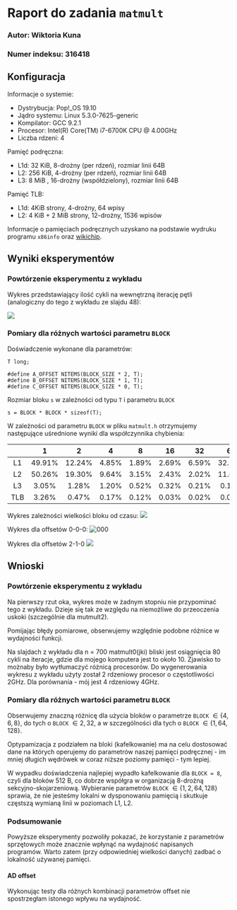 # Raport do zadania `matmult`

### Autor: Wiktoria Kuna
### Numer indeksu: 316418

Konfiguracja
---

Informacje o systemie:

 * Dystrybucja: Pop!_OS 19.10
 * Jądro systemu: Linux 5.3.0-7625-generic
 * Kompilator: GCC 9.2.1
 * Procesor: Intel(R) Core(TM) i7-6700K CPU @ 4.00GHz
 * Liczba rdzeni: 4

Pamięć podręczna:

 * L1d: 32 KiB, 8-drożny (per rdzeń), rozmiar linii 64B
 * L2: 256 KiB, 4-drożny (per rdzeń), rozmiar linii 64B
 * L3: 8 MiB , 16-drożny (współdzielony), rozmiar linii 64B

Pamięć TLB:

 * L1d: 4KiB strony, 4-drożny, 64 wpisy
 * L2: 4 KiB + 2 MiB strony, 12-drożny, 1536 wpisów

Informacje o pamięciach podręcznych uzyskano na podstawie wydruku programu
`x86info` oraz [wikichip](https://en.wikichip.org/wiki/intel/microarchitectures/coffee_lake).

Wyniki eksperymentów
---
### Powtórzenie eksperymentu z wykładu

Wykres przedstawiający ilość cykli na wewnętrzną iterację pętli (analogiczny do tego z wykładu ze slajdu 48):

![](https://i.imgur.com/0J7OmNL.png)



### Pomiary dla różnych wartości parametru `BLOCK` 
Doświadczenie wykonane dla parametrów:
```
T long;

#define A_OFFSET NITEMS(BLOCK_SIZE * 2, T);
#define B_OFFSET NITEMS(BLOCK_SIZE * 1, T);
#define C_OFFSET NITEMS(BLOCK_SIZE * 0, T);
```

Rozmiar bloku `s` w zależności od typu `T` i parametru `BLOCK`

```
s = BLOCK * BLOCK * sizeof(T);
```

W zależności od parametru `BLOCK` w pliku `matmult.h` otrzymujemy następujące uśrednione wyniki dla współczynnika chybienia:

|     |   1    |   2    |   4   |   8   |  16   |  32   |   64   | 128    |
|:---:|:------:|:------:|:-----:|:-----:|:-----:|:-----:|:------:| ------ |
| L1  | 49.91% | 12.24% | 4.85% | 1.89% | 2.69% | 6.59% | 32.18% | 50.52% |
| L2  | 50.26% | 19.30% | 9.64% | 3.15% | 2.43% | 2.02% | 11.09% | 19.61% |
| L3  | 3.05%  | 1.28%  | 1.20% | 0.52% | 0.32% | 0.21% | 0.17%  | 0.24%  |
| TLB | 3.26%  | 0.47%  | 0.17% | 0.12% | 0.03% | 0.02% | 0.01%  | 0.01%  |

Wykres zależności wielkości bloku od czasu:
![](https://i.imgur.com/vYP6LVl.png)

Wykres dla offsetów 0-0-0:
![000](https://i.imgur.com/xxSoRAl.png)

Wykres dla offsetów 2-1-0
![](https://i.imgur.com/0pmIrjx.png)


Wnioski
---

### Powtórzenie eksperymentu z wykładu

Na pierwszy rzut oka, wykres może w żadnym stopniu nie przypominać tego z wykładu. Dzieje się tak ze względu na niemożliwe do przeoczenia uskoki (szczególnie dla mutmult2).

Pomijając błędy pomiarowe, obserwujemy względnie podobne różnice w wydajności funkcji. 

Na slajdach z wykładu dla n = 700 matmult0(jki) bliski jest osiągnięcia 80 cykli na iteracje, gdzie dla mojego komputera jest to około 10. Zjawisko to możnaby było wytłumaczyć różnicą procesorów. Do wygenerowania wykresu z wykładu użyty został 2 rdzeniowy procesor o częstotliwości 2GHz. Dla porównania - mój jest 4 rdzeniowy 4GHz.


### Pomiary dla różnych wartości parametru `BLOCK` 
Obserwujemy znaczną różnicę dla użycia bloków o parametrze `BLOCK` $\in \{4,6,8\}$, do tych o `BLOCK` $\in {2,32}$, a w szczególności dla tych o `BLOCK` $\in \{1,64,128\}$.

Optypamizacja z podziałem na bloki (kafelkowanie) ma na celu dostosować dane na których operujemy do parametrów naszej pamięci podręcznej - im mniej długich wędrówek w coraz niższe poziomy pamięci - tym lepiej.

W wypadku doświadczenia najlepiej wypadło kafelkowanie dla `BLOCK = 8`, czyli dla bloków 512 B, co dobrze współgra w organizacją 8-drożną sekcyjno-skojarzeniową. Wybieranie parametrów `BLOCK` $\in \{1, 2, 64, 128\}$ sprawia, że nie jesteśmy lokalni w dysponowaniu pamięcią i skutkuje częstszą wymianą linii w poziomach L1, L2.

### Podsumowanie 
Powyższe eksperymenty pozwoliły pokazać, że korzystanie z parametrów sprzętowych może znacznie wpłynąć na wydajność napisanych programów. Warto zatem (przy odpowiedniej wielkości danych) zadbać o lokalność używanej pamięci.

#### AD offset
Wykonując testy dla różnych kombinacji parametrów offset nie spostrzegłam istonego wpływu na wydajność.
